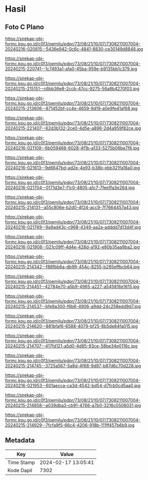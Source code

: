 # Hasil

## Foto C Plano

https://sirekap-obj-formc.kpu.go.id/c0f3/pemilu/pdpr/73/08/21/10/07/7308211007004-20240216-020815--5436e942-0c6c-4841-8830-ce30149d8848.jpg

https://sirekap-obj-formc.kpu.go.id/c0f3/pemilu/pdpr/73/08/21/10/07/7308211007004-20240215-220741--1c7493a1-afa0-45ba-959e-b9135bb1c379.jpg

https://sirekap-obj-formc.kpu.go.id/c0f3/pemilu/pdpr/73/08/21/10/07/7308211007004-20240215-215151--c6bb36e8-2ccb-47cc-9275-56a8b4270f03.jpg

https://sirekap-obj-formc.kpu.go.id/c0f3/pemilu/pdpr/73/08/21/10/07/7308211007004-20240215-213606--871452bf-cc4e-4659-9d19-a0e9fe41af68.jpg

https://sirekap-obj-formc.kpu.go.id/c0f3/pemilu/pdpr/73/08/21/10/07/7308211007004-20240215-221407--62d3b132-2ce0-4d5e-a896-2d4a959f82ce.jpg

https://sirekap-obj-formc.kpu.go.id/c0f3/pemilu/pdpr/73/08/21/10/07/7308211007004-20240216-021109--6b059468-6028-4f1b-a133-5275b06be7f6.jpg

https://sirekap-obj-formc.kpu.go.id/c0f3/pemilu/pdpr/73/08/21/10/07/7308211007004-20240216-021613--9d6647bd-ad2e-4e93-b38b-ebb321fa18a0.jpg

https://sirekap-obj-formc.kpu.go.id/c0f3/pemilu/pdpr/73/08/21/10/07/7308211007004-20240216-021704--0171d3e7-f1c0-4805-a1c7-7fee1fa3e26d.jpg

https://sirekap-obj-formc.kpu.go.id/c0f3/pemilu/pdpr/73/08/21/10/07/7308211007004-20240215-214131--a55c806e-b2d0-4f24-acc9-7f7664457a43.jpg

https://sirekap-obj-formc.kpu.go.id/c0f3/pemilu/pdpr/73/08/21/10/07/7308211007004-20240216-021749--9a9ad43c-c968-4349-aa2a-adddd7d13d4f.jpg

https://sirekap-obj-formc.kpu.go.id/c0f3/pemilu/pdpr/73/08/21/10/07/7308211007004-20240216-021908--021c09ff-4d4e-428d-a192-e80b35aa9ba2.jpg

https://sirekap-obj-formc.kpu.go.id/c0f3/pemilu/pdpr/73/08/21/10/07/7308211007004-20240215-214342--f88fbb6a-db99-454c-8255-b285effbcb64.jpg

https://sirekap-obj-formc.kpu.go.id/c0f3/pemilu/pdpr/73/08/21/10/07/7308211007004-20240215-214451--42784e70-a5b9-4965-a227-a545816e1615.jpg

https://sirekap-obj-formc.kpu.go.id/c0f3/pemilu/pdpr/73/08/21/10/07/7308211007004-20240215-214537--bfe9a300-f6b6-4906-a9dd-24c258edd9d7.jpg

https://sirekap-obj-formc.kpu.go.id/c0f3/pemilu/pdpr/73/08/21/10/07/7308211007004-20240215-214620--881bfaf6-6588-4079-bf25-8b5de84fa015.jpg

https://sirekap-obj-formc.kpu.go.id/c0f3/pemilu/pdpr/73/08/21/10/07/7308211007004-20240215-214707--417fd121-a5d0-4d85-93ce-58be34e0116c.jpg

https://sirekap-obj-formc.kpu.go.id/c0f3/pemilu/pdpr/73/08/21/10/07/7308211007004-20240215-214745--3725a567-5a8d-4f68-9d97-b87d6c70d228.jpg

https://sirekap-obj-formc.kpu.go.id/c0f3/pemilu/pdpr/73/08/21/10/07/7308211007004-20240216-021953--601aecca-ca3d-4542-bd54-d7fcb0cd5aa0.jpg

https://sirekap-obj-formc.kpu.go.id/c0f3/pemilu/pdpr/73/08/21/10/07/7308211007004-20240215-214858--a039dba3-cb91-4766-a7b0-3216c0506031.jpg

https://sirekap-obj-formc.kpu.go.id/c0f3/pemilu/pdpr/73/08/21/10/07/7308211007004-20240215-214929--7fcfa9f5-66c4-4206-918b-111ff457b6b9.jpg


## Metadata

| Key        | Value               |
| ---------- | ------------------- |
| Time Stamp | 2024-02-17 13:05:41 |
| Kode Dapil | 7302                |



